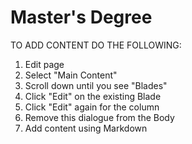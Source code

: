 # Master's Degree

TO ADD CONTENT DO THE FOLLOWING:

1. Edit page
1. Select "Main Content"
1. Scroll down until you see "Blades"
1. Click "Edit" on the existing Blade
1. Click "Edit" again for the column
1. Remove this dialogue from the Body
1. Add content using Markdown
